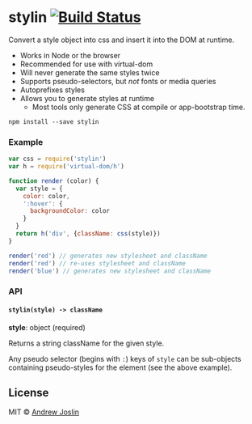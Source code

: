 # stylin [![Build Status](https://travis-ci.org/ajoslin/stylin.svg?branch=master)](https://travis-ci.org/ajoslin/stylin)

Convert a style object into css and insert it into the DOM at runtime.

- Works in Node or the browser
- Recommended for use with virtual-dom
- Will never generate the same styles twice
- Supports pseudo-selectors, but *not* fonts or media queries
- Autoprefixes styles
- Allows you to generate styles at runtime
  - Most tools only generate CSS at compile or app-bootstrap time.

```
npm install --save stylin
```

### Example

```js
var css = require('stylin')
var h = require('virtual-dom/h')

function render (color) {
  var style = {
    color: color,
    ':hover': {
      backgroundColor: color
    }
  }
  return h('div', {className: css(style)})
}

render('red') // generates new stylesheet and className
render('red') // re-uses stylesheet and className
render('blue') // generates new stylesheet and className
```

### API

#### `stylin(style) -> className`

**style**: object (required)

Returns a string className for the given style.

Any pseudo selector (begins with `:`) keys of `style` can be sub-objects containing pseudo-styles for the element (see the above example).

## License

MIT © [Andrew Joslin](http://ajoslin.com)
